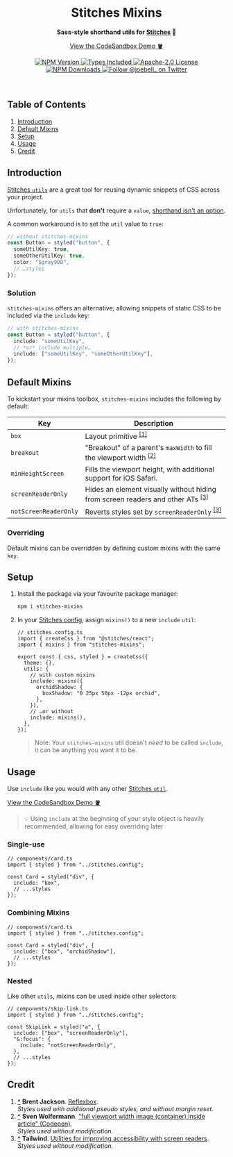 <h1 align="center">Stitches Mixins</h1>

<p align="center">
  <strong>
    Sass-style shorthand utils for <a href="https://github.com/modulz/stitches">Stitches</a> 🥣
  </strong>
</p>

<p align="center">
  <a href="https://joebell.co.uk/stitches-mixins">View the CodeSandbox Demo 🪣</a>
</p>

<p align="center">
  <a href="https://www.npmjs.com/package/stitches-mixins">
    <img alt="NPM Version" src="https://badgen.net/npm/v/stitches-mixins" />
  </a>
  <a href="https://badgen.net/npm/types/stitches-mixins">
    <img alt="Types Included" src="https://badgen.net/npm/types/stitches-mixins" />
  </a>
  <a href="https://badgen.net/github/license/joe-bell/stitches-mixins">
    <img alt="Apache-2.0 License" src="https://badgen.net/github/license/joe-bell/stitches-mixins" />
  </a>
  <a href="https://www.npmjs.com/package/stitches-mixins">
    <img alt="NPM Downloads" src="https://badgen.net/npm/dm/stitches-mixins" />
  </a>
  <a href="https://twitter.com/joebell_">
    <img alt="Follow @joebell_ on Twitter" src="https://img.shields.io/twitter/follow/joebell_.svg?style=social&label=Follow" />
  </a>
</p>

<br />

## Table of Contents

1. [Introduction](#introduction)
1. [Default Mixins](#default-mixins)
1. [Setup](#setup)
1. [Usage](#usage)
1. [Credit](#credit)

## Introduction

[Stitches `utils`][stitches:utils] are a great tool for reusing dynamic snippets of CSS across your project.

Unfortunately, for `utils` that **don't** require a `value`, [shorthand isn't an option][mdn:initializer].

A common workaround is to set the `util` value to `true`:

```ts
// without stitches-mixins
const Button = styled("button", {
  someUtilKey: true,
  someOtherUtilKey: true,
  color: "$gray900",
  // …styles
});
```

### Solution

`stitches-mixins` offers an alternative; allowing snippets of static CSS to be included via the `include` key:

```ts
// with stitches-mixins
const Button = styled("button", {
  include: "someUtilKey",
  // *or* include multiple…
  include: ["someUtilKey", "someOtherUtilKey"],
});
```

## Default Mixins

To kickstart your mixins toolbox, `stitches-mixins` includes the following by default:

| Key                   | Description                                                                                                                   |
| --------------------- | ----------------------------------------------------------------------------------------------------------------------------- |
| `box`                 | Layout primitive <sup id="credit_note-1">[[1]](#credit_ref-1)</sup>                                                           |
| `breakout`            | "Breakout" of a parent's `maxWidth` to fill the viewport width <sup id="credit_note-2">[[2]](#credit_ref-2)</sup>             |
| `minHeightScreen`     | Fills the viewport height, with additional support for iOS Safari.                                                            |
| `screenReaderOnly`    | Hides an element visually without hiding from screen readers and other ATs <sup id="credit_note-3">[[3]](#credit_ref-3)</sup> |
| `notScreenReaderOnly` | Reverts styles set by `screenReaderOnly` <sup id="credit_note-3">[[3]](#credit_ref-3)</sup>                                   |

### Overriding

Default mixins can be overridden by defining custom mixins with the same `key`.

## Setup

1. Install the package via your favourite package manager:

   ```sh
   npm i stitches-mixins
   ```

2. In your [Stitches config][stitches:config], assign `mixins()` to a new `include` `util`:

   ```tsx
   // stitches.config.ts
   import { createCss } from "@stitches/react";
   import { mixins } from "stitches-mixins";

   export const { css, styled } = createCss({
     theme: {},
     utils: {
       // with custom mixins
       include: mixins({
         orchidShadow: {
           boxShadow: "0 25px 50px -12px orchid",
         },
       }),
       // …or without
       include: mixins(),
     },
   });
   ```

   > Note: Your `stitches-mixins` util doesn't _need_ to be called `include`, it can be anything you want it to be.

## Usage

Use `include` like you would with any other [Stitches `util`][stitches:utils].

[View the CodeSandbox Demo 🪣][demo]

> 💡 Using `include` at the beginning of your style object is heavily recommended, allowing for easy overriding later

### Single-use

```tsx
// components/card.ts
import { styled } from "../stitches.config";

const Card = styled("div", {
  include: "box",
  // ...styles
});
```

### Combining Mixins

```tsx
// components/card.ts
import { styled } from "../stitches.config";

const Card = styled("div", {
  include: ["box", "orchidShadow"],
  // ...styles
});
```

### Nested

Like other `utils`, mixins can be used inside other selectors:

```tsx
// components/skip-link.ts
import { styled } from "../stitches.config";

const SkipLink = styled("a", {
  include: ["box", "screenReaderOnly"],
  "&:focus": {
    include: "notScreenReaderOnly",
  },
  // ...styles
});
```

## Credit

1. [**^**](#credit_note-1) <strong id="credit_ref-1">Brent Jackson</strong>. [Reflexbox][credit:box].  
   _Styles used with additional pseudo styles, and without margin reset._
2. [**^**](#credit_note-2) <strong id="credit_ref-2">Sven Wolfermann</strong>. ["full viewport width image (container) inside article" (Codepen)][credit:breakout].  
   _Styles used without modification._
3. [**^**](#credit_note-3) <strong id="credit_ref-3">Tailwind</strong>. [Utilities for improving accessibility with screen readers][credit:screenreaderonly].  
   _Styles used without modification._

[demo]: https://joebell.co.uk/stitches-mixins
[credit:box]: https://github.com/rebassjs/rebass/tree/master/packages/reflexbox
[credit:breakout]: https://codepen.io/maddesigns/pen/rOMgpQ/
[credit:screenreaderonly]: https://tailwindcss.com/docs/screen-readers
[mdn:initializer]: https://developer.mozilla.org/en-US/docs/Web/JavaScript/Reference/Operators/Object_initializer
[stitches]: https://github.com/modulz/stitches
[stitches:config]: https://stitches.dev/docs/installation#create-your-config-file
[stitches:utils]: https://stitches.dev/docs/utils
